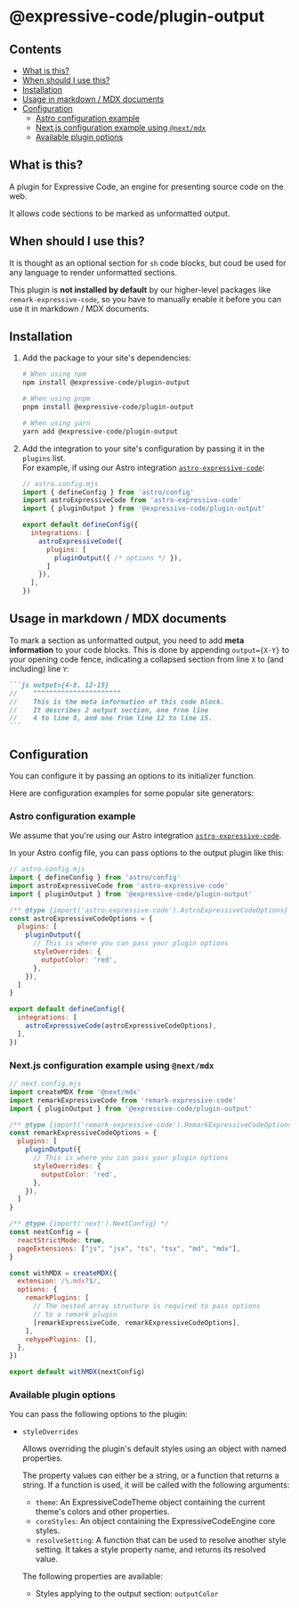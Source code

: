 # @expressive-code/plugin-output

## Contents

- [What is this?](#what-is-this)
- [When should I use this?](#when-should-i-use-this)
- [Installation](#installation)
- [Usage in markdown / MDX documents](#usage-in-markdown--mdx-documents)
- [Configuration](#configuration)
  - [Astro configuration example](#astro-configuration-example)
  - [Next.js configuration example using `@next/mdx`](#nextjs-configuration-example-using-nextmdx)
  - [Available plugin options](#available-plugin-options)

## What is this?

A plugin for Expressive Code, an engine for presenting source code on the web. 

It allows code sections to be marked as unformatted output. 

## When should I use this?

It is thought as an optional section for `sh` code blocks, but coud be used for any language to render unformatted sections. 

This plugin is **not installed by default** by our higher-level packages like `remark-expressive-code`, so you have to manually enable it before you can use it in markdown / MDX documents. 

## Installation

1. Add the package to your site's dependencies:

    ```bash
    # When using npm
    npm install @expressive-code/plugin-output

    # When using pnpm
    pnpm install @expressive-code/plugin-output

    # When using yarn
    yarn add @expressive-code/plugin-output
    ```

2. Add the integration to your site's configuration by passing it in the `plugins` list.  
   For example, if using our Astro integration [`astro-expressive-code`](https://www.npmjs.com/package/astro-expressive-code):

    ```js
    // astro.config.mjs
    import { defineConfig } from 'astro/config'
    import astroExpressiveCode from 'astro-expressive-code'
    import { pluginOutput } from '@expressive-code/plugin-output'

    export default defineConfig({
      integrations: [
        astroExpressiveCode({
          plugins: [
            pluginOutput({ /* options */ }),
          ]
        }),
      ],
    })
    ```

## Usage in markdown / MDX documents

To mark a section as unformatted output, you need to add **meta information** to your code blocks. This is done by appending `output={X-Y}` to your opening code fence, indicating a collapsed section from line `X` to (and including) line `Y`:

````md
```js output={4-8, 12-15}
//    ^^^^^^^^^^^^^^^^^^^^^^
//    This is the meta information of this code block.
//    It describes 2 output section, one from line
//    4 to line 8, and one from line 12 to line 15.
```
````

## Configuration

You can configure it by passing an options to its initializer function.

Here are configuration examples for some popular site generators:

### Astro configuration example

We assume that you're using our Astro integration [`astro-expressive-code`](https://www.npmjs.com/package/astro-expressive-code).

In your Astro config file, you can pass options to the output plugin like this:

```js
// astro.config.mjs
import { defineConfig } from 'astro/config'
import astroExpressiveCode from 'astro-expressive-code'
import { pluginOutput } from '@expressive-code/plugin-output'

/** @type {import('astro-expressive-code').AstroExpressiveCodeOptions} */
const astroExpressiveCodeOptions = {
  plugins: [
    pluginOutput({
      // This is where you can pass your plugin options
      styleOverrides: {
        outputColor: 'red',
      },
    }),
  ]
}

export default defineConfig({
  integrations: [
    astroExpressiveCode(astroExpressiveCodeOptions),
  ],
})
```

### Next.js configuration example using `@next/mdx`

```js
// next.config.mjs
import createMDX from '@next/mdx'
import remarkExpressiveCode from 'remark-expressive-code'
import { pluginOutput } from '@expressive-code/plugin-output'

/** @type {import('remark-expressive-code').RemarkExpressiveCodeOptions} */
const remarkExpressiveCodeOptions = {
  plugins: [
    pluginOutput({
      // This is where you can pass your plugin options
      styleOverrides: {
        outputColor: 'red',
      },
    }),
  ]
}

/** @type {import('next').NextConfig} */
const nextConfig = {
  reactStrictMode: true,
  pageExtensions: ["js", "jsx", "ts", "tsx", "md", "mdx"],
}

const withMDX = createMDX({
  extension: /\.mdx?$/,
  options: {
    remarkPlugins: [
      // The nested array structure is required to pass options
      // to a remark plugin
      [remarkExpressiveCode, remarkExpressiveCodeOptions],
    ],
    rehypePlugins: [],
  },
})

export default withMDX(nextConfig)
```

### Available plugin options

You can pass the following options to the plugin:

- `styleOverrides`

  Allows overriding the plugin's default styles using an object with named properties.

  The property values can either be a string, or a function that returns a string. If a function is used, it will be called with the following arguments:

  - `theme`: An ExpressiveCodeTheme object containing the current theme's colors and other properties.
  - `coreStyles`: An object containing the ExpressiveCodeEngine core styles.
  - `resolveSetting`: A function that can be used to resolve another style setting. It takes a style property name, and returns its resolved value.

  The following properties are available:

  - Styles applying to the output section:
    `outputColor`

